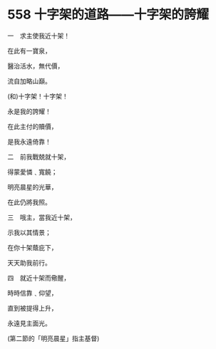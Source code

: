 # 558 十字架的道路——十字架的誇耀

一　求主使我近十架！

在此有一寶泉，

醫治活水，無代價，

流自加略山巔。

(和)十字架！十字架！

永是我的誇耀！

在此主付的贖價，

是我永遠倚靠！

二　前我戰兢就十架，

得蒙愛憐﹑寬饒；

明亮晨星的光華，

在此仍將我照。

三　哦主，當我近十架，

示我以其情景；

在你十架蔭庇下，

天天助我前行。

四　就近十架而儆醒，

時時信靠﹑仰望，

直到被提得上升，

永遠見主面光。

(第二節的「明亮晨星」指主基督)

